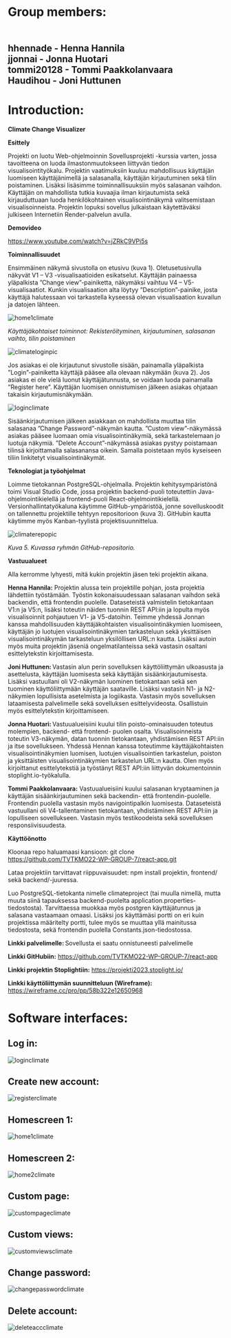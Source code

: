 
 <h1>Group members:</h1>

<h2><br>hhennade - Henna Hannila
<br>jjonnai - Jonna Huotari
<br>tommi20128 - Tommi Paakkolanvaara
<br>Haudihou - Joni Huttunen</h2>

<h1>Introduction:</h1>


**Climate Change Visualizer**


**Esittely**

Projekti on luotu Web-ohjelmoinnin Sovellusprojekti -kurssia varten, jossa tavoitteena on luoda ilmastonmuutokseen liittyvän tiedon visualisointityökalu. Projektin vaatimuksiin kuuluu mahdollisuus käyttäjän luomiseen käyttäjänimellä ja salasanalla, käyttäjän kirjautuminen sekä tilin poistaminen. Lisäksi lisäsimme toiminnallisuuksiin myös salasanan vaihdon. Käyttäjän on mahdollista tutkia kuvaajia ilman kirjautumista sekä kirjauduttuaan luoda henkilökohtainen visualisointinäkymä valitsemistaan visualisoinneista. Projektin lopuksi sovellus julkaistaan käytettäväksi julkiseen Internetiin Render-palvelun avulla.  


**Demovideo**

https://www.youtube.com/watch?v=jZRkC9VPi5s


**Toiminnallisuudet**

Ensimmäinen näkymä sivustolla on etusivu (kuva 1). Oletusetusivulla näkyvät V1 – V3 -visualisaatioiden esikatselut. Käyttäjän painaessa yläpalkista ”Change view”-painiketta, näkymäksi vaihtuu V4 – V5-visualisaatiot. Kunkin visualisaation alta löytyy ”Description”-painike, josta käyttäjä halutessaan voi tarkastella kyseessä olevan visualisaation kuvailun ja datojen lähteen.  

![home1climate](https://user-images.githubusercontent.com/112495020/235763939-9f4d849c-ee3c-4348-a149-183b57a2a342.png)

*Käyttäjäkohtaiset toiminnot: Rekisteröityminen, kirjautuminen, salasanan vaihto, tilin poistaminen* 

![climateloginpic](https://user-images.githubusercontent.com/112495020/235764687-f4989ad4-f74a-4324-bdaf-1b31ad136fef.png)

Jos asiakas ei ole kirjautunut sivustolle sisään, painamalla yläpalkista ”Login”-painiketta käyttäjä pääsee alla olevaan näkymään (kuva 2). Jos asiakas ei ole vielä luonut käyttäjätunnusta, se voidaan luoda painamalla ”Register here”. Käyttäjän luomisen onnistumisen jälkeen asiakas ohjataan takaisin kirjautumisnäkymään.  

![loginclimate](https://user-images.githubusercontent.com/112495020/235764000-9b3f1619-2301-43d8-9044-5d688400f5f3.png)

Sisäänkirjautumisen jälkeen asiakkaan on mahdollista muuttaa tilin salasanaa ”Change Password”-näkymän kautta. ”Custom view”-näkymässä asiakas pääsee luomaan omia visualisointinäkymiä, sekä tarkastelemaan jo luotuja näkymiä. ”Delete Account”-näkymässä asiakas pystyy poistamaan tilinsä kirjoittamalla salasanansa oikein. Samalla poistetaan myös kyseiseen tiliin linkitetyt visualisointinäkymät.  


**Teknologiat ja työohjelmat**

Loimme tietokannan PostgreSQL-ohjelmalla. Projektin kehitysympäristönä toimi Visual Studio Code, jossa projektin backend-puoli toteutettiin Java-ohjelmointikielellä ja frontend-puoli React-ohjelmointikielellä. Versionhallintatyökaluna käytimme GitHub-ympäristöä, jonne sovelluskoodit on tallennettu projektille tehtyyn repositorioon (kuva 3). GitHubin kautta käytimme myös Kanban-tyylistä projektisuunnittelua.  

![climaterepopic](https://user-images.githubusercontent.com/112495020/235764237-c2dc147b-5b03-45ff-a8c2-5da52cacae24.png)

*Kuva 5. Kuvassa ryhmän GitHub-repositorio.*  


**Vastuualueet**

Alla kerromme lyhyesti, mitä kukin projektin jäsen teki projektin aikana.   

**Henna Hannila:** Projektin alussa tein projektille pohjan, josta projektia lähdettiin työstämään. Työstin kokonaisuudessaan salasanan vaihdon sekä backendin, että frontendin puolelle. Dataseteistä valmistelin tietokantaan V1:n ja V5:n, lisäksi toteutin näiden tuonnin REST API:iin ja lopulta myös visualisoinnit pohjautuen V1- ja V5-datoihin. Teimme yhdessä Jonnan kanssa mahdollisuuden käyttäjäkohtaisten visualisointinäkymien luomiseen, käyttäjän jo luotujen visualisointinäkymien tarkasteluun sekä yksittäisen visualisointinäkymän tarkasteluun yksilöllisen URL:n kautta.  Lisäksi autoin myös muita projektin jäseniä ongelmatilanteissa sekä vastasin osaltani esittelytekstin kirjoittamisesta. 

**Joni Huttunen:** Vastasin alun perin sovelluksen käyttöliittymän ulkoasusta ja asettelusta, käyttäjän luomisesta sekä käyttäjän sisäänkirjautumisesta. Lisäksi vastuullani oli V2-näkymän luominen tietokantaan sekä sen tuominen käyttöliittymään käyttäjän saataville. Lisäksi vastasin N1- ja N2-näkymien lopullisista asetelmista ja logiikasta. Vastasin myös sovelluksen lataamisesta palvelimelle sekä sovelluksen esittelyvideosta. Osallistuin myös esittelytekstin kirjoittamiseen. 

**Jonna Huotari:** Vastuualueisiini kuului tilin poisto-ominaisuuden toteutus molempien, backend- että frontend- puolen osalta. Visualisoinneista toteutin V3-näkymän, datan tuonnin tietokantaan, yhdistämisen REST API:iin ja itse sovellukseen. Yhdessä Hennan kanssa toteutimme käyttäjäkohtaisten visualisointinäkymien luomisen, luotujen visualisointien tarkastelun, poiston ja yksittäisten visualisointinäkymien tarkastelun URL:n kautta. Olen myös kirjoittanut esittelytekstiä ja työstänyt REST API:iin liittyvän dokumentoinnin stoplight.io-työkalulla. 

**Tommi Paakkolanvaara:** Vastuualueisiini kuului salasanan kryptaaminen ja käyttäjän sisäänkirjautuminen sekä backendin- että frontendin-puolelle. Frontendin puolella vastasin myös navigointipalkin luomisesta. Dataseteistä vastuullani oli V4-tallentaminen tietokantaan, yhdistäminen REST API:iin ja lopulliseen sovellukseen. Vastasin myös testikoodeista sekä sovelluksen responsiivisuudesta. 


**Käyttöönotto**

Kloonaa repo haluamaasi kansioon: git clone https://github.com/TVTKMO22-WP-GROUP-7/react-app.git 

Lataa projektiin tarvittavat riippuvaisuudet: npm install projektin, frontend/ sekä backend/-juuressa. 

Luo PostgreSQL-tietokanta nimelle climateproject (tai muulla nimellä, mutta muuta siinä tapauksessa backend-puolelta application.properties-tiedostosta). Tarvittaessa muokkaa myös postgren käyttäjätunnus ja salasana vastaamaan omaasi. Lisäksi jos käyttämäsi portti on eri kuin projektissa määritelty portti, tulee myös se muuttaa yllä mainitussa tiedostosta, sekä frontendin puolella Constants.json-tiedostossa. 

**Linkki palvelimelle:** Sovellusta ei saatu onnistuneesti palvelimelle 

**Linkki GitHubiin:** https://github.com/TVTKMO22-WP-GROUP-7/react-app 

**Linkki projektin Stoplightiin:** https://projekti2023.stoplight.io/ 

**Linkki käyttöliittymän suunnitteluun (Wireframe):** https://wireframe.cc/pro/pp/58b322e12650968 

<h1>Software interfaces:</h1>

<h2>Log in:</h2>

![loginclimate](https://user-images.githubusercontent.com/112495020/235762082-93405be7-74c1-4cfe-8265-d69d1c675aa5.png)

<h2>Create new account:</h2>

![registerclimate](https://user-images.githubusercontent.com/112495020/235762142-996be653-397a-4646-ac48-9c81c6eadc87.png)

<h2>Homescreen 1:</h2>

![home1climate](https://user-images.githubusercontent.com/112495020/235762213-f9e97398-d124-4a41-a8c0-9a703b4454fe.png)

<h2>Homescreen 2:</h2>

![home2climate](https://user-images.githubusercontent.com/112495020/235762243-12d2c5d8-c54b-4b04-8949-558bedc69f62.png)

<h2>Custom page:</h2>

![custompageclimate](https://user-images.githubusercontent.com/112495020/235762271-56533917-90f8-47e9-8bb1-1a0792ce807c.png)

<h2>Custom views:</h2>

![customviewsclimate](https://user-images.githubusercontent.com/112495020/235762964-fdc8fb4f-a776-450d-9130-af954c884884.png)

<h2>Change password:</h2>

![changepasswordclimate](https://user-images.githubusercontent.com/112495020/235762297-74b5f05e-dc66-4f0f-8ea9-d917fec6fa13.png)

<h2>Delete account:</h2>

![deleteaccclimate](https://user-images.githubusercontent.com/112495020/235762316-a735afd0-8ea7-4179-9fe1-bc72aa5fd874.png)
